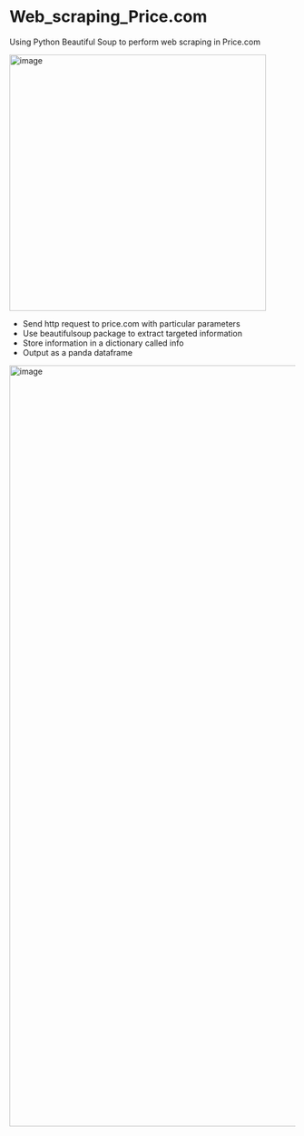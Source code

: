 # Web_scraping_Price.com
Using Python Beautiful Soup to perform web scraping in Price.com

<img width="452" alt="image" src="https://user-images.githubusercontent.com/39978937/204780801-7b63ffb6-62f0-44da-a514-13870d591ffc.png">


- Send http request to price.com with particular parameters
- Use beautifulsoup package to extract targeted information
- Store information in a dictionary called info
- Output as a panda dataframe


<img width="1342" alt="image" src="https://user-images.githubusercontent.com/39978937/204781139-28918ec4-2b99-40a5-90b0-c26b7b588d89.png">
